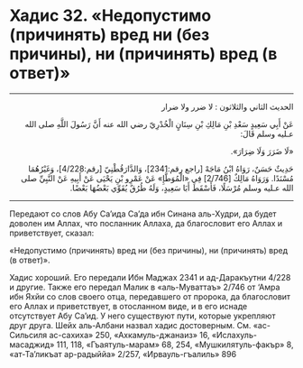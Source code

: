 <h1 class="hadith-header">Хадис 32. «Недопустимо (причинять) вред ни (без причины), ни (причинять) вред (в ответ)» </h1>

<hr>

<p class="arabic-text" dir="rtl">
الحديث الثاني والثلاثون :
لا ضرر ولا ضرار
</p>

<p class="arabic-text" dir="rtl">
عَنْ أَبِي سَعِيدٍ سَعْدِ بْنِ مَالِكِ بْنِ سِنَانٍ الْخُدْرِيّ رضي الله عنه أَنَّ رَسُولَ اللَّهِ صلى الله عـليه وسلم قَالَ: 
</p>

<p class="arabic-text" dir="rtl">
«لَا ضَرَرَ وَلَا ضِرَارَ». 
</p>

<p class="arabic-subtext" dir="rtl">
حَدِيثٌ حَسَنٌ، رَوَاهُ ابْنُ مَاجَهْ [راجع رقم:2341]، وَالدَّارَقُطْنِيّ [رقم:4/228]، وَغَيْرُهُمَا مُسْنَدًا. وَرَوَاهُ مَالِكٌ [2/746] فِي «الْمُوَطَّإِ» عَنْ عَمْرِو بْنِ يَحْيَى عَنْ أَبِيهِ عَنْ النَّبِيِّ صلى الله عـليه وسلم مُرْسَلًا، فَأَسْقَطَ أَبَا سَعِيدٍ، وَلَهُ طُرُقٌ يُقَوِّي بَعْضُهَا بَعْضًا. 
</p>

<hr>

<p class="russian-text">
Передают со слов Абу Са’ида Са’да ибн Синана аль-Худри, да будет доволен им Аллах, что посланник Аллаха, да благословит его Аллах и приветствует, сказал: 
</p>

<p class="russian-text">
«Недопустимо (причинять) вред ни (без причины), ни (причинять) вред (в ответ)».
</p>

<p class="russian-subtext">
Хадис хороший. Его передали Ибн Маджах 2341 и ад-Даракъутни 4/228 и другие. Также его передал Малик в «аль-Муваттаъ» 2/746 от ‘Амра ибн Яхйи со слов своего отца, передавшего от пророка, да благословит его Аллах и приветствует, в отосланном виде, и в его иснаде отсутствует Абу Са’ид. У него существуют пути, которые укрепляют друг друга. Шейх аль-Албани назвал хадис достоверным. См. «ас-Сильсиля ас-сахиха» 250, «Ахкамуль-джанаиз» 16, «Ислахуль-масаджид» 111, 118, «Гъаятуль-марам» 68, 254, «Мушкилятуль-факър» 8, «ат-Та’ликъат ар-радыййа» 2/257, «Ирвауль-гъалиль» 896
</p>